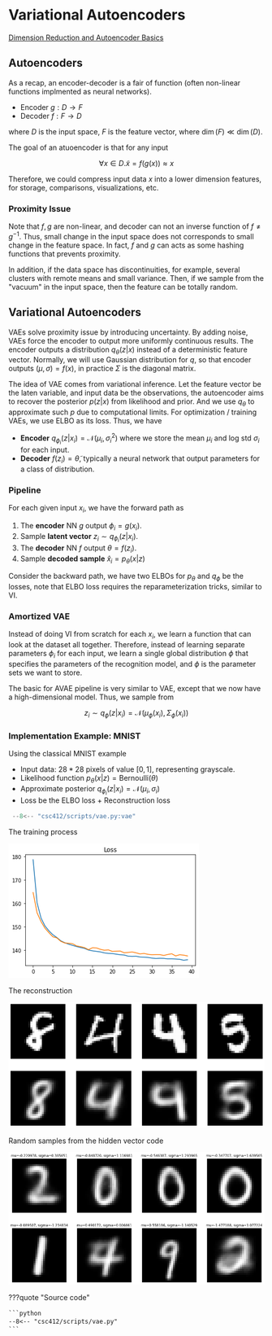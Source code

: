 # Variational Autoencoders

[Dimension Reduction and Autoencoder Basics](../csc311/pca.md)

## Autoencoders

As a recap, an encoder-decoder is a fair of function (often non-linear functions implmented as neural networks). 

- Encoder $g: D\rightarrow F$
- Decoder $f: F\rightarrow D$
  
where $D$ is the  input space, $F$ is the feature vector, where $\dim(F)\ll \dim(D)$. 

The goal of an atuoencoder is that for any input 

$$\forall x \in D. \tilde x = f(g(x)) \approx x$$

Therefore, we could compress input data $x$ into a lower dimension features, for storage, comparisons, visualizations, etc. 

### Proximity Issue

Note that $f,g$ are non-linear, and decoder can not an inverse function of $f\neq g^{-1}$. Thus, small change in the input space does not corresponds to small change in the feature space. In fact, $f$ and $g$ can acts as some hashing functions that prevents proximity. 

In addition, if the data space has discontinuities, for example, several clusters with remote means and small variance. Then, if we sample from the "vacuum" in the input space, then the feature can be totally random. 

## Variational Autoencoders

VAEs solve proximity issue by introducing uncertainty. By adding noise, VAEs force the encoder to output more uniformly continuous results. The encoder outputs a distribution $q_\theta(z|x)$ instead of a deterministic feature vector. Normally, we will use Gaussian distribution for $q$, so that encoder outputs $(\mu, \sigma) = f(x)$, in practice $\Sigma$ is the diagonal matrix. 

The idea of VAE comes from variational inference. Let the feature vector be the laten variable, and input data be the observations, the autoencoder aims to recover the posterior $p(z|x)$ from likelihood and prior. And we use $q_\theta$ to approximate such $p$ due to computational limits. For optimization / training VAEs, we use ELBO as its loss. Thus, we have 

 - __Encoder__ $q_{\phi_i}(z|x_i) = \mathcal N(\mu_i, \sigma_i^2)$ where we store the mean $\mu_i$ and log std $\sigma_i$ for each input. 
 - __Decoder__ $f(z_i) = \tilde \theta$, typically a neural network that output parameters for a class of distribution. 

### Pipeline
For each given input $x_i$, we have the forward path as

1. The __encoder__ NN $g$ output $\phi_i = g(x_i)$.
2. Sample __latent vector__ $z_i \sim q_{\phi_i}(z|x_i)$.
3. The __decoder__ NN $f$ output $\theta = f(z_i)$.
4. Sample __decoded sample__ $\hat x_i = p_{\theta}(x|z)$

Consider the backward path, we have two ELBOs for $p_\theta$ and $q_\phi$ be the losses, note that ELBO loss requires the reparameterization tricks, similar to VI.

### Amortized VAE
Instead of doing VI from scratch for each $x_i$, we learn a function that can look at the dataset all together. Therefore, instead of learning separate parameters $\phi_i$ for each input, we learn a single global distribution $\phi$ that specifies the parameters of the recognition model, and $\phi$ is the parameter sets we want to store. 

The basic for AVAE pipeline is very similar to VAE, except that we now have a high-dimensional model. Thus, we sample from 

$$z_i \sim q_{\phi}(z|x_i) = \mathcal N(\mu_\phi(x_i), \Sigma_\phi(x_i))$$

### Implementation Example: MNIST
Using the classical MNIST example

- Input data: $28 * 28$ pixels of value $[0,1]$, representing grayscale.
- Likelihood function $p_\theta(x|z) = \text{Bernoulli}(\theta)$
- Approximate posterior $q_{\phi_i}(z|x_i) = \mathcal N(\mu_i, \sigma_i)$
- Loss be the ELBO loss + Reconstruction loss

```python
 --8<-- "csc412/scripts/vae.py:vae"
```
The training process

![loss](assets/vae_loss.png)

The reconstruction

![loss](assets/vae_recons.png)

Random samples from the hidden vector code

![loss](assets/vae_random.png)

???quote "Source code"

    ```python 
    --8<-- "csc412/scripts/vae.py"
    ```
